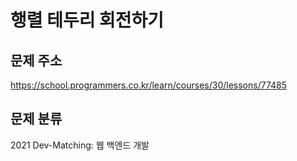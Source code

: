 # 행렬 테두리 회전하기


## 문제 주소
https://school.programmers.co.kr/learn/courses/30/lessons/77485

## 문제 분류
2021 Dev-Matching: 웹 백엔드 개발
